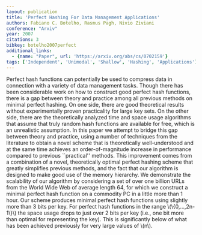 ```yaml
---
layout: publication
title: 'Perfect Hashing For Data Management Applications'
authors: Fabiano C. Botelho, Rasmus Pagh, Nivio Ziviani
conference: "Arxiv"
year: 2007
citations: 3
bibkey: botelho2007perfect
additional_links:
  - {name: "Paper", url: 'https://arxiv.org/abs/cs/0702159'}
tags: ['Independent', 'Unimodal', 'Shallow', 'Hashing', 'Applications']
---
```

Perfect hash functions can potentially be used to compress data in connection
with a variety of data management tasks. Though there has been considerable
work on how to construct good perfect hash functions, there is a gap between
theory and practice among all previous methods on minimal perfect hashing. On
one side, there are good theoretical results without experimentally proven
practicality for large key sets. On the other side, there are the theoretically
analyzed time and space usage algorithms that assume that truly random hash
functions are available for free, which is an unrealistic assumption. In this
paper we attempt to bridge this gap between theory and practice, using a number
of techniques from the literature to obtain a novel scheme that is
theoretically well-understood and at the same time achieves an
order-of-magnitude increase in performance compared to previous ``practical''
methods. This improvement comes from a combination of a novel, theoretically
optimal perfect hashing scheme that greatly simplifies previous methods, and
the fact that our algorithm is designed to make good use of the memory
hierarchy. We demonstrate the scalability of our algorithm by considering a set
of over one billion URLs from the World Wide Web of average length 64, for
which we construct a minimal perfect hash function on a commodity PC in a
little more than 1 hour. Our scheme produces minimal perfect hash functions
using slightly more than 3 bits per key. For perfect hash functions in the
range \\(\\{0,...,2n-1\\}\\) the space usage drops to just over 2 bits per key (i.e.,
one bit more than optimal for representing the key). This is significantly
below of what has been achieved previously for very large values of \\(n\\).
